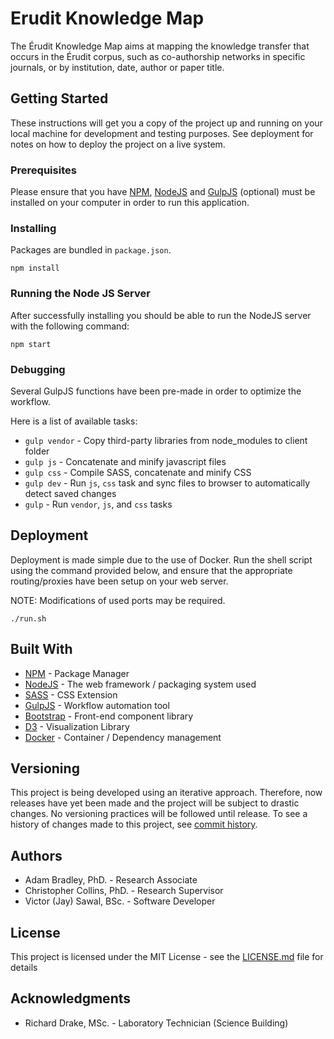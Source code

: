 # Erudit Knowledge Map

The Érudit Knowledge Map aims at mapping the knowledge transfer that occurs in the Érudit corpus, such as co-authorship networks in specific journals, or by institution, date, author or paper title.

## Getting Started

These instructions will get you a copy of the project up and running on your local machine for development and testing purposes. See deployment for notes on how to deploy the project on a live system.

### Prerequisites

Please ensure that you have [NPM](https://www.npmjs.com/), [NodeJS](https://nodejs.org/en/) and [GulpJS](https://gulpjs.com/) (optional) must be installed on your computer in order to run this application.

### Installing

Packages are bundled in `package.json`.

`npm install`

### Running the Node JS Server

After successfully installing you should be able to run the NodeJS server with the following command:

```
npm start
```

### Debugging

Several GulpJS functions have been pre-made in order to optimize the workflow. 

Here is a list of available tasks:

* `gulp vendor` - Copy third-party libraries from node_modules to client folder
* `gulp js` - Concatenate and minify javascript files
* `gulp css` - Compile SASS, concatenate and minify CSS
* `gulp dev` - Run `js`, `css` task and sync files to browser to automatically detect saved changes
* `gulp` - Run `vendor`, `js`, and `css` tasks

## Deployment

Deployment is made simple due to the use of Docker. Run the shell script using the command provided below, and ensure that the appropriate routing/proxies have been setup on your web server. 

NOTE: Modifications of used ports may be required.

```
./run.sh
```

## Built With

* [NPM](https://www.npmjs.com/) - Package Manager
* [NodeJS](https://nodejs.org/en/) - The web framework / packaging system used
* [SASS](https://gulpjs.com/) - CSS Extension
* [GulpJS](https://gulpjs.com/) - Workflow automation tool
* [Bootstrap](https://getbootstrap.com/) - Front-end component library
* [D3](https://d3js.org/) - Visualization Library
* [Docker](https://www.docker.com/) - Container / Dependency management

## Versioning

This project is being developed using an iterative approach. Therefore, now releases have yet been made and the project will be subject to drastic changes. No versioning practices will be followed until release. To see a history of changes made to this project, see [commit history](https://github.com/vialab/Erudit-Maps/commits/).

## Authors

* Adam Bradley, PhD. - Research Associate
* Christopher Collins, PhD. - Research Supervisor
* Victor (Jay) Sawal, BSc. - Software Developer

## License

This project is licensed under the MIT License - see the [LICENSE.md](LICENSE.md) file for details

## Acknowledgments

* Richard Drake, MSc. - Laboratory Technician (Science Building)
